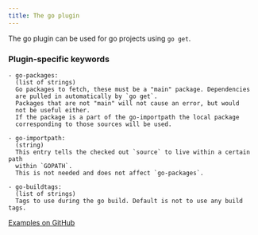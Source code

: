 ```yaml
---
title: The go plugin
---
```


The go plugin can be used for go projects using `go get`.

### Plugin-specific keywords

    - go-packages:
      (list of strings)
      Go packages to fetch, these must be a "main" package. Dependencies
      are pulled in automatically by `go get`.
      Packages that are not "main" will not cause an error, but would
      not be useful either.
      If the package is a part of the go-importpath the local package
      corresponding to those sources will be used.

    - go-importpath:
      (string)
      This entry tells the checked out `source` to live within a certain path
      within `GOPATH`.
      This is not needed and does not affect `go-packages`.

    - go-buildtags:
      (list of strings)
      Tags to use during the go build. Default is not to use any build tags.

[Examples on GitHub](https://github.com/search?o=desc&q=filename%3Asnapcraft.yaml+%22plugin%3A+go%22+&s=indexed&type=Code&utf8=%E2%9C%93)